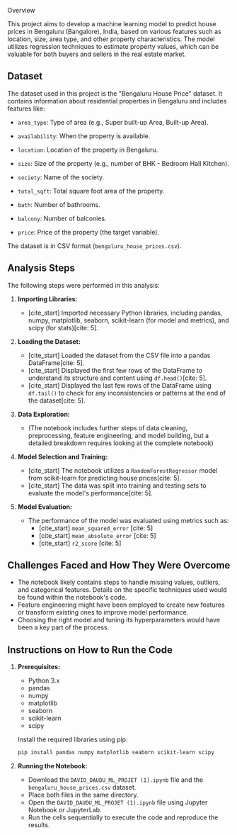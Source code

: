 Overview

This project aims to develop a machine learning model to predict house prices in Bengaluru (Bangalore), India, based on various features such as location, size, area type, and other property characteristics. The model utilizes regression techniques to estimate property values, which can be valuable for both buyers and sellers in the real estate market.

## Dataset

The dataset used in this project is the "Bengaluru House Price" dataset. It contains information about residential properties in Bengaluru and includes features like:

* `area_type`: Type of area (e.g., Super built-up Area, Built-up Area).
   
* `availability`: When the property is available.
   
* `location`: Location of the property in Bengaluru.
   
* `size`: Size of the property (e.g., number of BHK - Bedroom Hall Kitchen).
   
* `society`:  Name of the society.
   
* `total_sqft`: Total square foot area of the property.
   
* `bath`: Number of bathrooms.
   
* `balcony`: Number of balconies.
   
* `price`: Price of the property (the target variable).

The dataset is in CSV format (`bengaluru_house_prices.csv`).

## Analysis Steps

The following steps were performed in this analysis:

1.  **Importing Libraries:**
    * [cite_start] Imported necessary Python libraries, including pandas, numpy, matplotlib, seaborn, scikit-learn (for model and metrics), and scipy (for stats)[cite: 5].

2.  **Loading the Dataset:**
    * [cite_start] Loaded the dataset from the CSV file into a pandas DataFrame[cite: 5].
    * [cite_start] Displayed the first few rows of the DataFrame to understand its structure and content using `df.head()`[cite: 5].
    * [cite_start] Displayed the last few rows of the DataFrame using `df.tail()` to check for any inconsistencies or patterns at the end of the dataset[cite: 5].

3.  **Data Exploration:**
    * (The notebook includes further steps of data cleaning, preprocessing, feature engineering, and model building, but a detailed breakdown requires looking at the complete notebook)

4.  **Model Selection and Training:**
    * [cite_start] The notebook utilizes a `RandomForestRegressor` model from scikit-learn for predicting house prices[cite: 5].
    * [cite_start] The data was split into training and testing sets to evaluate the model's performance[cite: 5].

5.  **Model Evaluation:**
    * The performance of the model was evaluated using metrics such as:
        * [cite_start] `mean_squared_error` [cite: 5]
        * [cite_start] `mean_absolute_error` [cite: 5]
        * [cite_start] `r2_score` [cite: 5]

## Challenges Faced and How They Were Overcome

* The notebook likely contains steps to handle missing values, outliers, and categorical features. Details on the specific techniques used would be found within the notebook's code.
* Feature engineering might have been employed to create new features or transform existing ones to improve model performance.
* Choosing the right model and tuning its hyperparameters would have been a key part of the process.

## Instructions on How to Run the Code

1.  **Prerequisites:**
    * Python 3.x
    * pandas
    * numpy
    * matplotlib
    * seaborn
    * scikit-learn
    * scipy

    Install the required libraries using pip:

    ```bash
    pip install pandas numpy matplotlib seaborn scikit-learn scipy
    ```

2.  **Running the Notebook:**
    * Download the `DAVID_DAUDU_ML_PROJET (1).ipynb` file and the `bengaluru_house_prices.csv` dataset.
    * Place both files in the same directory.
    * Open the `DAVID_DAUDU_ML_PROJET (1).ipynb` file using Jupyter Notebook or JupyterLab.
    * Run the cells sequentially to execute the code and reproduce the results.
